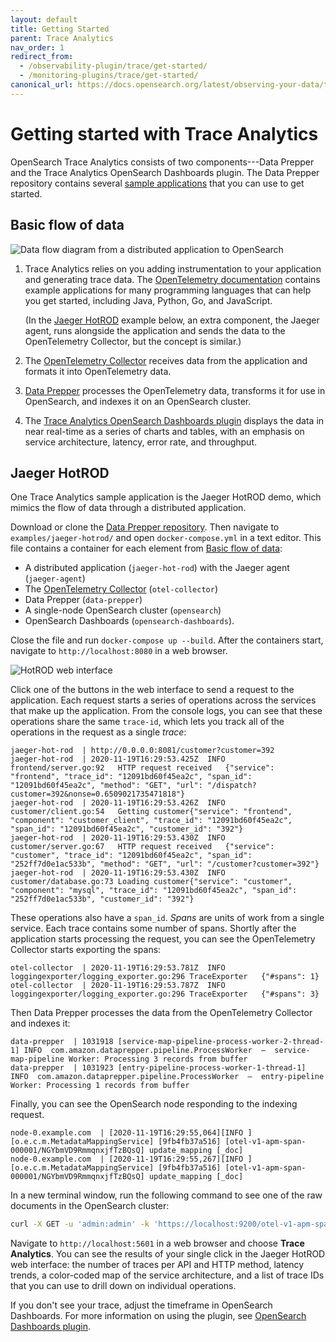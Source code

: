 ```yaml
---
layout: default
title: Getting Started
parent: Trace Analytics
nav_order: 1
redirect_from:
  - /observability-plugin/trace/get-started/
  - /monitoring-plugins/trace/get-started/
canonical_url: https://docs.opensearch.org/latest/observing-your-data/trace/getting-started/
---
```


# Getting started with Trace Analytics

OpenSearch Trace Analytics consists of two components---Data Prepper and the Trace Analytics OpenSearch Dashboards plugin. The Data Prepper repository contains several [sample applications](https://github.com/opensearch-project/data-prepper/tree/main/examples) that you can use to get started.

## Basic flow of data

![Data flow diagram from a distributed application to OpenSearch]({{site.url}}{{site.baseurl}}/images/ta.svg)

1. Trace Analytics relies on you adding instrumentation to your application and generating trace data. The [OpenTelemetry documentation](https://opentelemetry.io/docs/) contains example applications for many programming languages that can help you get started, including Java, Python, Go, and JavaScript.

   (In the [Jaeger HotROD](#jaeger-hotrod) example below, an extra component, the Jaeger agent, runs alongside the application and sends the data to the OpenTelemetry Collector, but the concept is similar.)

1. The [OpenTelemetry Collector](https://opentelemetry.io/docs/collector/getting-started/) receives data from the application and formats it into OpenTelemetry data.

1. [Data Prepper]({{site.url}}{{site.baseurl}}/clients/data-prepper/index/) processes the OpenTelemetry data, transforms it for use in OpenSearch, and indexes it on an OpenSearch cluster.

1. The [Trace Analytics OpenSearch Dashboards plugin]({{site.url}}{{site.baseurl}}/observing-your-data/trace/ta-dashboards/) displays the data in near real-time as a series of charts and tables, with an emphasis on service architecture, latency, error rate, and throughput.

## Jaeger HotROD

One Trace Analytics sample application is the Jaeger HotROD demo, which mimics the flow of data through a distributed application.

Download or clone the [Data Prepper repository](https://github.com/opensearch-project/data-prepper). Then navigate to `examples/jaeger-hotrod/` and open `docker-compose.yml` in a text editor. This file contains a container for each element from [Basic flow of data](#basic-flow-of-data):

- A distributed application (`jaeger-hot-rod`) with the Jaeger agent (`jaeger-agent`)
- The [OpenTelemetry Collector](https://opentelemetry.io/docs/collector/getting-started/) (`otel-collector`)
- Data Prepper (`data-prepper`)
- A single-node OpenSearch cluster (`opensearch`)
- OpenSearch Dashboards (`opensearch-dashboards`).

Close the file and run `docker-compose up --build`. After the containers start, navigate to `http://localhost:8080` in a web browser.

![HotROD web interface]({{site.url}}{{site.baseurl}}/images/hot-rod.png)

Click one of the buttons in the web interface to send a request to the application. Each request starts a series of operations across the services that make up the application. From the console logs, you can see that these operations share the same `trace-id`, which lets you track all of the operations in the request as a single *trace*:

```
jaeger-hot-rod  | http://0.0.0.0:8081/customer?customer=392
jaeger-hot-rod  | 2020-11-19T16:29:53.425Z	INFO	frontend/server.go:92	HTTP request received	{"service": "frontend", "trace_id": "12091bd60f45ea2c", "span_id": "12091bd60f45ea2c", "method": "GET", "url": "/dispatch?customer=392&nonse=0.6509021735471818"}
jaeger-hot-rod  | 2020-11-19T16:29:53.426Z	INFO	customer/client.go:54	Getting customer{"service": "frontend", "component": "customer_client", "trace_id": "12091bd60f45ea2c", "span_id": "12091bd60f45ea2c", "customer_id": "392"}
jaeger-hot-rod  | 2020-11-19T16:29:53.430Z	INFO	customer/server.go:67	HTTP request received	{"service": "customer", "trace_id": "12091bd60f45ea2c", "span_id": "252ff7d0e1ac533b", "method": "GET", "url": "/customer?customer=392"}
jaeger-hot-rod  | 2020-11-19T16:29:53.430Z	INFO	customer/database.go:73	Loading customer{"service": "customer", "component": "mysql", "trace_id": "12091bd60f45ea2c", "span_id": "252ff7d0e1ac533b", "customer_id": "392"}
```

These operations also have a `span_id`. *Spans* are units of work from a single service. Each trace contains some number of spans. Shortly after the application starts processing the request, you can see the OpenTelemetry Collector starts exporting the spans:

```
otel-collector  | 2020-11-19T16:29:53.781Z	INFO	loggingexporter/logging_exporter.go:296	TraceExporter	{"#spans": 1}
otel-collector  | 2020-11-19T16:29:53.787Z	INFO	loggingexporter/logging_exporter.go:296	TraceExporter	{"#spans": 3}
```

Then Data Prepper processes the data from the OpenTelemetry Collector and indexes it:

```
data-prepper  | 1031918 [service-map-pipeline-process-worker-2-thread-1] INFO  com.amazon.dataprepper.pipeline.ProcessWorker  –  service-map-pipeline Worker: Processing 3 records from buffer
data-prepper  | 1031923 [entry-pipeline-process-worker-1-thread-1] INFO  com.amazon.dataprepper.pipeline.ProcessWorker  –  entry-pipeline Worker: Processing 1 records from buffer
```

Finally, you can see the OpenSearch node responding to the indexing request.

```
node-0.example.com  | [2020-11-19T16:29:55,064][INFO ][o.e.c.m.MetadataMappingService] [9fb4fb37a516] [otel-v1-apm-span-000001/NGYbmVD9RmmqnxjfTzBQsQ] update_mapping [_doc]
node-0.example.com  | [2020-11-19T16:29:55,267][INFO ][o.e.c.m.MetadataMappingService] [9fb4fb37a516] [otel-v1-apm-span-000001/NGYbmVD9RmmqnxjfTzBQsQ] update_mapping [_doc]
```

In a new terminal window, run the following command to see one of the raw documents in the OpenSearch cluster:

```bash
curl -X GET -u 'admin:admin' -k 'https://localhost:9200/otel-v1-apm-span-000001/_search?pretty&size=1'
```

Navigate to `http://localhost:5601` in a web browser and choose **Trace Analytics**. You can see the results of your single click in the Jaeger HotROD web interface: the number of traces per API and HTTP method, latency trends, a color-coded map of the service architecture, and a list of trace IDs that you can use to drill down on individual operations.

If you don't see your trace, adjust the timeframe in OpenSearch Dashboards. For more information on using the plugin, see [OpenSearch Dashboards plugin]({{site.url}}{{site.baseurl}}/observing-your-data/trace/ta-dashboards/).
